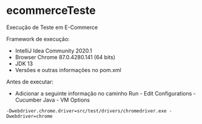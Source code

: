 # ecommerceTeste
Execução de Teste em E-Commerce

Framework de execução:
- IntelliJ Idea Community 2020.1
- Browser Chrome 87.0.4280.141 (64 bits)
- JDK 13
- Versões e outras informações no pom.xml

Antes de executar:

- Adicionar a seguinte informação no caminho Run - Edit Configurations - Cucumber Java - VM Options
```
-Dwebdriver.chrome.driver=src/test/drivers/chromedriver.exe -Dwebdriver=chrome
```